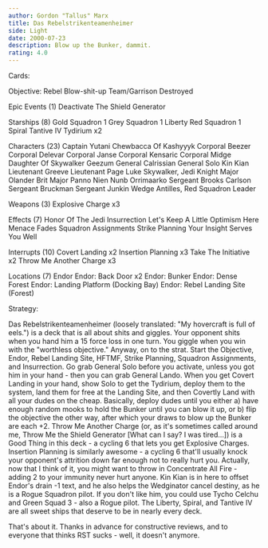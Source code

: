 ```yaml
---
author: Gordon "Tallus" Marx
title: Das Rebelstrikenteamenheimer
side: Light
date: 2000-07-23
description: Blow up the Bunker, dammit.
rating: 4.0
---
```

Cards: 

Objective:
Rebel Blow-shit-up Team/Garrison Destroyed

Epic Events (1)
Deactivate The Shield Generator

Starships (8)
Gold Squadron 1
Grey Squadron 1
Liberty
Red Squadron 1
Spiral
Tantive IV
Tydirium  x2

Characters (23)
Captain Yutani
Chewbacca Of Kashyyyk
Corporal Beezer
Corporal Delevar
Corporal Janse
Corporal Kensaric
Corporal Midge
Daughter Of Skywalker
Geezum
General Calrissian
General Solo
Kin Kian
Lieutenant Greeve
Lieutenant Page
Luke Skywalker, Jedi Knight
Major Olander Brit
Major Panno
Nien Nunb
Orrimaarko
Sergeant Brooks Carlson
Sergeant Bruckman
Sergeant Junkin
Wedge Antilles, Red Squadron Leader

Weapons (3)
Explosive Charge  x3

Effects (7)
Honor Of The Jedi
Insurrection
Let's Keep A Little Optimism Here
Menace Fades
Squadron Assignments
Strike Planning
Your Insight Serves You Well

Interrupts (10)
Covert Landing	x2
Insertion Planning  x3
Take The Initiative  x2
Throw Me Another Charge  x3

Locations (7)
Endor
Endor: Back Door  x2
Endor: Bunker
Endor: Dense Forest
Endor: Landing Platform (Docking Bay)
Endor: Rebel Landing Site (Forest)



Strategy: 

Das Rebelstrikenteamenheimer (loosely translated: "My hovercraft is full of eels.") is a deck that is all about shits and giggles. Your opponent shits when you hand him a 15 force loss in one turn. You giggle when you win with the "worthless objective."
Anyway, on to the strat.
Start the Objective, Endor, Rebel Landing Site, HFTMF, Strike Planning, Squadron Assignments, and Insurrection.
Go grab General Solo before you activate, unless you got him in your hand - then you can grab General Lando.
When you get Covert Landing in your hand, show Solo to get the Tydirium, deploy them to the system, land them for free at the Landing Site, and then Covertly Land with all your dudes on the cheap.
Basically, deploy dudes until you either a) have enough random mooks to hold the Bunker until you can blow it up, or b) flip the objective the other way, after which your draws to blow up the Bunker are each +2.
Throw Me Another Charge (or, as it's sometimes called around me, Throw Me the Shield Generator [What can I say? I was tired...]) is a Good Thing in this deck - a cycling 6 that lets you get Explosive Charges.
Insertion Planning is similarly awesome - a cycling 6 that'll usually knock your opponent's attrition down far enough not to really hurt you.
Actually, now that I think of it, you might want to throw in Concentrate All Fire - adding 2 to your immunity never hurt anyone.
Kin Kian is in here to offset Endor's drain -1 text, and he also helps the Wedginator cancel destiny, as he is a Rogue Squadron pilot. If you don't like him, you could use Tycho Celchu and Green Squad 3 - also a Rogue pilot.
The Liberty, Spiral, and Tantive IV are all sweet ships that deserve to be in nearly every deck.

That's about it. Thanks in advance for constructive reviews, and to everyone that thinks RST sucks - well, it doesn't anymore.
